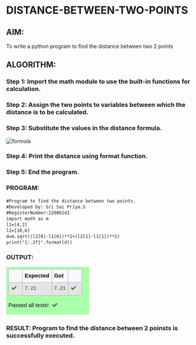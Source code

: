 # DISTANCE-BETWEEN-TWO-POINTS

## AIM:
To write a python program to find the distance between two 2 points
## ALGORITHM:
### Step 1: Import the math module to use the built-in functions for calculation.
### Step 2: Assign the two points to variables between which the distance is to be calculated.
### Step 3: Substitute the values in the distance formula.
 ![formula](/formula.JPG)
### Step 4: Print the distance using format function. 
### Step 5: End the program.
### PROGRAM:
```
#Program to find the distance between two points.
#Developed by: Sri Sai Priya.S
#RegisterNumber:22006141
import math as m
l1=[4,2]
l2=[10,6]
d=m.sqrt((l2[0]-l1[0])**2+(l2[1]-l1[1])**2)
print("{:.2f}".format(d))
```
  


### OUTPUT:
![output](/Screenshot%20from%202022-12-27%2010-34-50.png)


### RESULT: Program to find the distance between 2 poinsts is successfully executed.
